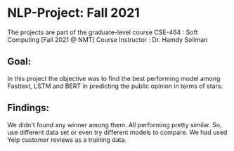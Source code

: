 # NLP-Project: Fall 2021
The projects are part of the graduate-level course CSE-464 : Soft Computing [Fall 2021 @ NMT] Course Instructor : Dr. Hamdy Soliman

## Goal:

In this project the objective was to find the best performing model among Fasttext, LSTM and BERT in predicting the public opinion in terms of stars.

## Findings:

We didn't found any winner among them. All performing pretty similar. So, use different data set or even try different models to compare. We had used Yelp customer reviews as a training data. 
